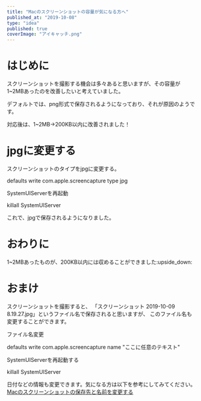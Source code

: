 ```yaml
---
title: "Macのスクリーンショットの容量が気になる方へ"
published_at: "2019-10-08"
type: "idea"
published: true
coverImage: "アイキャッチ.png"
---
```


# はじめに

スクリーンショットを撮影する機会は多々あると思いますが、その容量が1~2MBあったのを改善したいと考えていました。

デフォルトでは、png形式で保存されるようになっており、それが原因のようです。

対応後は、1~2MB→200KB以内に改善されました！

# jpgに変更する

スクリーンショットのタイプをjpgに変更する。

defaults write com.apple.screencapture type jpg

SystemUIServerを再起動

killall SystemUIServer

これで、jpgで保存されるようになりました。

# おわりに

1~2MBあったものが、200KB以内には収めることができました:upside\_down:

# おまけ

スクリーンショットを撮影すると、 「スクリーンショット 2019-10-09 8.19.27.jpg」というファイル名で保存されると思いますが、 このファイル名も変更することができます。

ファイル名変更

defaults write com.apple.screencapture name "ここに任意のテキスト"

SystemUIServerを再起動する

killall SystemUIServer

日付などの情報も変更できます。気になる方は以下を参考にしてみてください。 [Macのスクリーンショットの保存先と名前を変更する](https://qiita.com/makky_tyuyan/items/e308bf1ae1f883152004)
